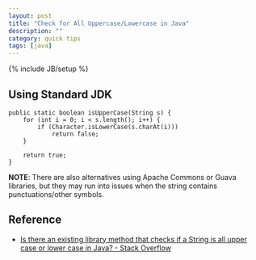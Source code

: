```yaml
---
layout: post
title: "Check for All Uppercase/Lowercase in Java"
description: ""
category: quick tips
tags: [java]
---
```

{% include JB/setup %}


## Using Standard JDK

    public static boolean isUpperCase(String s) {
        for (int i = 0; i < s.length(); i++) {
            if (Character.isLowerCase(s.charAt(i)))
                return false;
        }

        return true;
    }


**NOTE**: There are also alternatives using Apache Commons or Guava libraries, but they may run into issues when the string contains punctuations/other symbols.


## Reference

* [Is there an existing library method that checks if a String is all upper case or lower case in Java? - Stack Overflow](http://stackoverflow.com/a/677592)